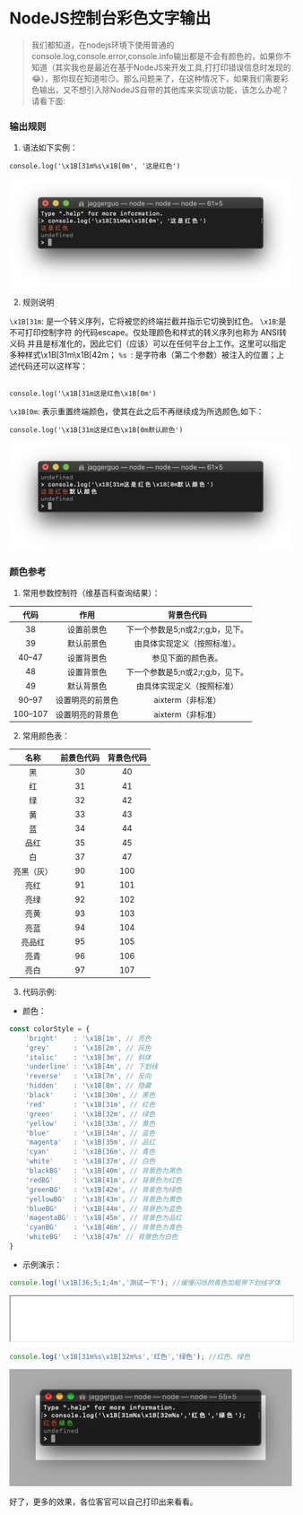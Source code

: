 # NodeJS控制台彩色文字输出

> 我们都知道，在nodejs环境下使用普通的console.log,console.error,console.info输出都是不会有颜色的，如果你不知道（其实我也是最近在基于NodeJS来开发工具,打打印错误信息时发现的😂），那你现在知道啦😏。那么问题来了，在这种情况下，如果我们需要彩色输出，又不想引入除NodeJS自带的其他库来实现该功能，该怎么办呢？请看下面:

### 输出规则

1. 语法如下实例：

```shell
console.log('\x1B[31m%s\x1B[0m', '这是红色')
```
<img src="./img/consoleRed.png"  lt="图片无法加载时显示的文字"/>


2. 规则说明

```\x1B[31m```: 是一个转义序列，它将被您的终端拦截并指示它切换到红色。
```\x1B```:是不可打印控制字符 的代码escape。仅处理颜色和样式的转义序列也称为 ANSI转义码 并且是标准化的，因此它们（应该）可以在任何平台上工作。这里可以指定多种样式\x1B[31m\x1B[42m；
```%s ```: 是字符串（第二个参数）被注入的位置；上述代码还可以这样写：

```shell

console.log('\x1B[31m这是红色\x1B[0m')

```

```\x1B[0m```: 表示重置终端颜色，使其在此之后不再继续成为所选颜色,如下：
```shell
console.log('\x1B[31m这是红色\x1B[0m默认颜色')

```
<img src="./img/consoleRD.png" lt="图片无法加载时显示的文字"/>

### 颜色参考
1. 常用参数控制符（维基百科查询结果）：

|  代码   | 作用  | 背景色代码 |
| :----:  | :----:| :----: |
| 38  | 设置前景色 | 下一个参数是5;n或2;r;g;b，见下。
|39  | 		默认前景色 |		由具体实现定义（按照标准）。
| 40–47 | 设置背景色 | 	参见下面的颜色表。
| 48  | 设置背景色 |		下一个参数是5;n或2;r;g;b，见下。
| 49  | 默认背景色 | 由具体实现定义（按照标准）
| 90–97  | 		设置明亮的前景色|	aixterm（非标准）
| 100–107  | 设置明亮的背景色 | 	aixterm（非标准）



2. 常用颜色表：

|  名称   | 前景色代码  | 背景色代码 |
| :----:  | :----:| :----: |
| 黑  | 30 | 40
| 红  | 	31 |	41
| 绿  | 32 | 42
| 黄  | 	33 |	43
| 蓝  | 34 | 44
| 品红  | 	35 |	45
| 白  | 37 | 47
| 亮黑（灰）  | 	90 |	100
| 亮红  | 91 | 101
| 亮绿  | 	92 |	102
| 亮黄  | 93 | 103
| 亮蓝  | 	94 |	104
| 亮品红  | 95 | 105
| 亮青  | 	96|	106
| 亮白  | 97 | 107


3. 代码示例:
- 颜色：
```js
const colorStyle = {
    'bright'    : '\x1B[1m', // 亮色
    'grey'      : '\x1B[2m', // 灰色
    'italic'    : '\x1B[3m', // 斜体
    'underline' : '\x1B[4m', // 下划线
    'reverse'   : '\x1B[7m', // 反向
    'hidden'    : '\x1B[8m', // 隐藏
    'black'     : '\x1B[30m', // 黑色
    'red'       : '\x1B[31m', // 红色
    'green'     : '\x1B[32m', // 绿色
    'yellow'    : '\x1B[33m', // 黄色
    'blue'      : '\x1B[34m', // 蓝色
    'magenta'   : '\x1B[35m', // 品红
    'cyan'      : '\x1B[36m', // 青色
    'white'     : '\x1B[37m', // 白色
    'blackBG'   : '\x1B[40m', // 背景色为黑色
    'redBG'     : '\x1B[41m', // 背景色为红色
    'greenBG'   : '\x1B[42m', // 背景色为绿色
    'yellowBG'  : '\x1B[43m', // 背景色为黄色
    'blueBG'    : '\x1B[44m', // 背景色为蓝色
    'magentaBG' : '\x1B[45m', // 背景色为品红
    'cyanBG'    : '\x1B[46m', // 背景色为青色
    'whiteBG'   : '\x1B[47m' // 背景色为白色
}    
```
- 示例演示：
```js
console.log('\x1B[36;5;1;4m','测试一下'); //缓慢闪烁的青色加粗带下划线字体
```

<iframe name="music" src="./img/videoNode.gif"marginwidth="1px" marginheight="20px" width=100% height="80px" frameborder=1 　scrolling="yes">
</iframe>


```js
console.log('\x1B[31m%s\x1B[32m%s','红色','绿色'); //红色、绿色
```
<img src="./img/redAndBlue.png" lt="图片无法加载时显示的文字"/>

好了，更多的效果，各位客官可以自己打印出来看看。
